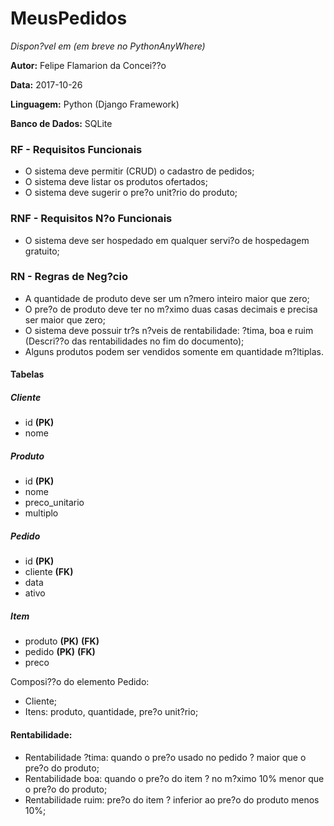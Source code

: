 # MeusPedidos
*Dispon?vel em (em breve no PythonAnyWhere)*

__Autor:__ Felipe Flamarion da Concei??o

__Data:__ 2017-10-26

__Linguagem:__ Python (Django Framework)

__Banco de Dados:__ SQLite

### RF - Requisitos Funcionais
* O sistema deve permitir (CRUD) o cadastro de pedidos;
* O sistema deve listar os produtos ofertados;
* O sistema deve sugerir o pre?o unit?rio do produto;

### RNF - Requisitos N?o Funcionais
* O sistema deve ser hospedado em qualquer servi?o de hospedagem gratuito;

### RN - Regras de Neg?cio
* A quantidade de produto deve ser um n?mero inteiro maior que zero;
* O pre?o de produto deve ter no m?ximo duas casas decimais e precisa ser maior que zero;
* O sistema deve possuir tr?s n?veis de rentabilidade: ?tima, boa e ruim (Descri??o das rentabilidades no fim do documento);
* Alguns produtos podem ser vendidos somente em quantidade m?ltiplas.

#### Tabelas

##### Cliente
* id __(PK)__
* nome

##### Produto
* id __(PK)__
* nome
* preco_unitario
* multiplo

##### Pedido
* id __(PK)__
* cliente __(FK)__
* data
* ativo

##### Item
* produto __(PK)__ __(FK)__
* pedido __(PK)__ __(FK)__
* preco

Composi??o do elemento Pedido:
* Cliente;
* Itens: produto, quantidade, pre?o unit?rio;

#### Rentabilidade:
* Rentabilidade ?tima: quando o pre?o usado no pedido ? maior que o pre?o do produto;
* Rentabilidade boa: quando o pre?o do item ? no m?ximo 10% menor que o pre?o do produto;
* Rentabilidade ruim: pre?o do item ? inferior ao pre?o do produto menos 10%;
